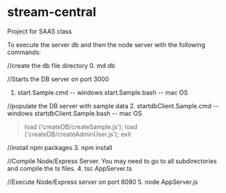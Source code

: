 # stream-central
Project for SAAS class

To execute the server db and then the node server with the following commands:

//create the db file directory
0. md db

//Starts the DB server on port 3000
1. start.Sample.cmd -- windows
   start.Sample.bash -- mac OS

//populate the DB server with sample data
2. startdbClient.Sample.cmd -- windows
   startdbClient.Sample.bash -- mac OS
>load ('createDB/createSample.js');
>load ('createDB/createAdminUser.js');
>exit

//install npm packages
3. npm install

//Compile Node/Express Server.  You may need to go to all subdirectories and compile the ts files.
4. tsc AppServer.ts

//Execute Node/Express server on port 8080
5. node AppServer.js 
